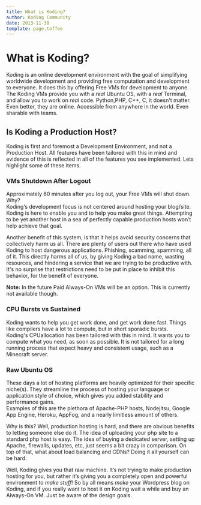 ```yaml
---
title: What is Koding?
author: Koding Community
date: 2013-11-30
template: page.toffee
---
```


# What is Koding?

Koding is an online development environment with the goal of simplifying 
worldwide development and providing free computation and development 
to everyone. It does this by offering Free VMs for development to anyone. The 
Koding VMs provide you with a _real_ Ubuntu OS, with a _real_ Terminal, and 
allow you to work on _real_ code. Python,PHP, C++, C, it doesn't matter. Even 
better, they are online. Accessible from anywhere in the world. Even sharable 
with teams.

## Is Koding a Production Host?

Koding is first and foremost a Development Environment, and not a Production 
Host. All features have been tailored with this in mind and evidence of this is 
reflected in all of the features you see implemented. Lets highlight some of 
these items.

### VMs Shutdown After Logout

Approximately 60 minutes after you log out, your Free VMs will shut down. Why?  
Koding‘s development focus is not centered around hosting your blog/site.  
Koding is here to enable you and to help you make great things. Attempting to 
be yet another host in a sea of perfectly capable production hosts won’t help 
achieve that goal.

Another benefit of this system, is that it helps avoid security concerns that 
collectively harm us all. There are plenty of users out there who have used 
Koding to host dangerous applications. Phishing, scamming, spamming, all of it. 
This directly harms all of us, by giving Koding a bad name, wasting resources, 
and hindering a service that we are trying to be productive with. It's no 
surprise that restrictions need to be put in place to inhibit this behavior, 
for the benefit of everyone.

**Note:** In the future Paid Always-On VMs will be an option. This is currently 
not available though.

### CPU Bursts vs Sustained

Koding wants to help you get work done, and get work done fast. Things like 
compilers have a lot to compute, but in short sporadic bursts.  
Koding's CPUallocation has been tailored with this in mind. It wants you to 
compute what you need, as soon as possible. It is not tailored for a long 
running process that expect heavy and consistent usage, such as a 
Minecraft server.

### Raw Ubuntu OS

These days a lot of hosting platforms are heavily optimized for their specific 
niche(s). They streamline the process of hosting your language or application 
style of choice, which gives you added stability and performance gains.  
Examples of this are the plethora of Apache-PHP hosts, Nodejitsu, Google App 
Engine, Heroku, AppFog, and a nearly limitless amount of others.

Why is this? Well, production hosting is hard, and there are obvious benefits 
to letting someone else do it. The idea of uploading your php site to a 
standard php host is easy. The idea of buying a dedicated server, setting up 
Apache, firewalls, updates, etc, just seems a bit crazy in comparison. On top 
of that, what about load balancing and CDNs? Doing it all yourself can be hard.

Well, Koding gives you that raw machine. It‘s not trying to make production 
hosting for you, but rather it’s giving you a completely open and powerful 
environment to _make stuff_! So by all means _make_ your Wordpress blog on 
Koding, and if you really want to host it on Koding wait a while and buy an 
Always-On VM. Just be aware of the design goals.
